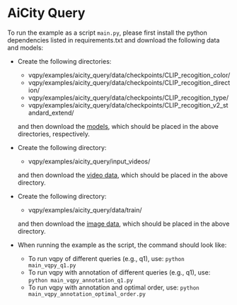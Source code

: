 #  AiCity Query

To run the example as a script `main.py`, please first install the python dependencies listed in requirements.txt and download the following data and models:

- Create the following directories:
  - vqpy/examples/aicity_query/data/checkpoints/CLIP_recogition_color/
  - vqpy/examples/aicity_query/data/checkpoints/CLIP_recogition_direction/
  - vqpy/examples/aicity_query/data/checkpoints/CLIP_recogition_type/
  - vqpy/examples/aicity_query/data/checkpoints/CLIP_recogition_v2_standard_extend/
  
  and then download the [models](https://drive.google.com/drive/folders/1CivhsX0xGxRda9EkZ6uqM_CMaJV40KMO), which should be placed in the above directories, respectively.
- Create the following directory:
  - vqpy/examples/aicity_query/input_videos/
  
  and then download the [video data](link), which should be placed in the above directory.
- Create the following directory:
  - vqpy/examples/aicity_query/data/train/
  
  and then download the [image data](link), which should be placed in the above directory.


- When running the example as the script, the command should look like:
  - To run vqpy of different queries (e.g., q1), use: 
  `python main_vqpy_q1.py`
  - To run vqpy with annotation of different queries (e.g., q1), use: 
  `python main_vqpy_annotation_q1.py`
  - To run vqpy with annotation and optimal order, use:
  `python main_vqpy_annotation_optimal_order.py`